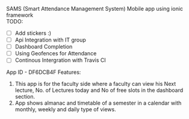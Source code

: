 SAMS (Smart Attendance Management System) 
Mobile app using ionic framework<br>
TODO:
- [ ] Add stickers :)
- [ ] Api Integration with IT group
- [ ] Dashboard Completion
- [ ] Using Geofences for Attendance
- [ ] Continous Intergration with Travis CI

App ID - DF6DCB4F
Features:
1) This app is for the faculty side where a faculty can view his Next lecture, No. of Lectures today and No of free slots in the dashboard section.
2) App shows almanac and timetable of a semester in a calendar with monthly, weekly and daily type of views.

